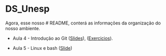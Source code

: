 # DS_Unesp
Agora, esse nosso # README, conterá as informações da organização do nosso ambiente.

* Aula 4 - Introdução ao Git ([Slides](https://github.com/claytontey/DS_Unesp/blob/main/aulas/Git/GitHub_1.pdf)), ([Exercicios](https://github.com/claytontey/DS_Unesp/tree/main/Work_Git)).

* Aula 5 - Linux e bash ([Slide](https://github.com/claytontey/DS_Unesp/blob/main/aulas/Linux_Bash/Linux.pdf))